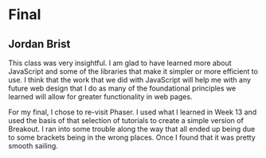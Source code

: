 # Final
## Jordan Brist

This class was very insightful. I am glad to have learned more about JavaScript and some of the libraries that make it simpler or more efficient to use. I think that the work that we did with JavaScript will help me with any future web design that I do as many of the foundational principles we learned will allow for greater functionality in web pages. 

For my final, I chose to re-visit Phaser. I used what I learned in Week 13 and used the basis of that selection of tutorials to create a simple version of Breakout. I ran into some trouble along the way that all ended up being due to some brackets being in the wrong places. Once I found that it was pretty smooth sailing. 